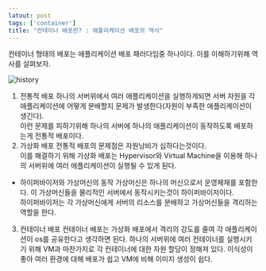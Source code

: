 ```yaml
---
latout: post
tags: ['container']
title: "컨테이너 배포란? : 애플리케이션 배포의 역사"
---
```

컨테이너 형태의 배포는 애플리케이션 배포 패러다임중 하나이다. 이를 이해하기위해 역사를 살펴보자.  

![history](https://d33wubrfki0l68.cloudfront.net/26a177ede4d7b032362289c6fccd448fc4a91174/eb693/images/docs/container_evolution.svg)
1. 전통적 배포
  하나의 서버위에서 여러 애플리케이션을 실행하게되면 서버 자원을 각 애플리케이션에 어떻게 분배할지 문제가 발생한다(자원이 부족한 애플리케이션이 생긴다).  
  이런 문제를 피하기위해 하나의 서버에 하나의 애플리케이션이 동작하도록 배포하는게 전통적 배포이다.  
2. 가상화 배포
  전통적 배포의 문제점은 자원낭비가 심하다는것이다.  
  이를 해결하기 위해 가상화 배포는 Hypervisor와 Virtual Machine을 이용해 하나의 서버위에 여러 애플리케이션이 실행될 수 있게 된다.
  * 하이퍼바이저와 가상머신의 동작
    가상머신은 하나의 머신으로서 운영체재를 포함한다. 이 가상머신들을 물리적인 서버에서 동작시키는것이 하이퍼바이저이다.  
    하이퍼바이저는 각 가상머신에게 서버의 리소스를 분배하고 가상머신들을 격리하는 역할을 한다. 
3. 컨테이너 배포
  컨테이너 배포는 가상화 배포에서 격리의 강도를 줄여 각 애플리케이션이 os를 공유한다고 생각하면 된다. 
  하나의 서버위에 여러 컨테이너를 실행시키기 위해 VM과 마찬가지로 각 컨테이너에 대한 자원 할당이 정해져 있다. 
  이식성이 좋아 여러 환경에 대해 배포가 쉽고 VM에 비해 이미지 생성이 쉽다.